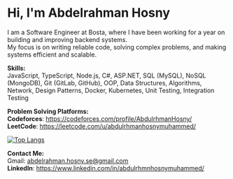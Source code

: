# Hi, I'm Abdelrahman Hosny  

I am a Software Engineer at Bosta, where I have been working for a year on building and improving backend systems.  
My focus is on writing reliable code, solving complex problems, and making systems efficient and scalable.  

**Skills:**  
JavaScript, TypeScript, Node.js, C#, ASP.NET, SQL (MySQL), NoSQL (MongoDB), Git (GitLab, GitHub), OOP, Data Structures, Algorithms, Network, Design Patterns, Docker, Kubernetes, Unit Testing, Integration Testing

**Problem Solving Platforms:**  
**Codeforces**: https://codeforces.com/profile/AbdulrhmanHosny/  
**LeetCode**: https://leetcode.com/u/abdulrhmanhosnymuhammed/

[![Top Langs](https://github-readme-stats.vercel.app/api/top-langs/?username=AbdulrhmanHosnyy)](https://github.com/anuraghazra/github-readme-stats)

**Contact Me:**  
Gmail: abdelrahman.hosny.se@gmail.com  
**LinkedIn**: https://www.linkedin.com/in/abdulrhmnhosnymuhammed/ 
